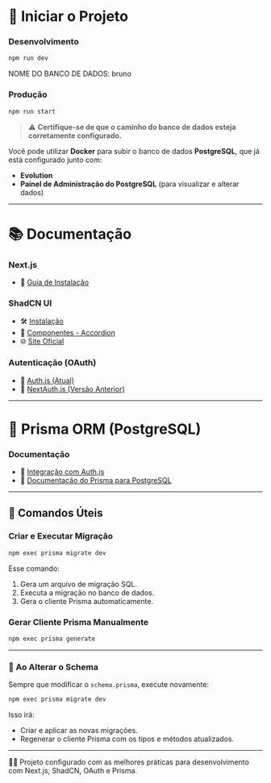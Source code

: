 # 🚀 Iniciar o Projeto

### Desenvolvimento
```bash
npm run dev
```
NOME DO BANCO DE DADOS: bruno

### Produção
```bash
npm run start
```

> ⚠️ **Certifique-se de que o caminho do banco de dados esteja corretamente configurado.**

Você pode utilizar **Docker** para subir o banco de dados **PostgreSQL**, que já está configurado junto com:
- **Evolution**
- **Painel de Administração do PostgreSQL** (para visualizar e alterar dados)

---

# 📚 Documentação

### Next.js
- 📘 [Guia de Instalação](https://nextjs.org/docs/app/getting-started/installation)

### ShadCN UI
- 🛠️ [Instalação](https://ui.shadcn.com/docs/installation/next)
- 📂 [Componentes - Accordion](https://ui.shadcn.com/docs/components/accordion)
- 🌐 [Site Oficial](https://ui.shadcn.com/)

### Autenticação (OAuth)
- 🔐 [Auth.js (Atual)](https://authjs.dev/)
- 🧾 [NextAuth.js (Versão Anterior)](https://next-auth.js.org/)

---

# 🧬 Prisma ORM (PostgreSQL)

### Documentação
- 🔗 [Integração com Auth.js](https://authjs.dev/getting-started/adapters/prisma)
- 📖 [Documentação do Prisma para PostgreSQL](https://www.prisma.io/docs/postgres)

---

## 🔧 Comandos Úteis

### Criar e Executar Migração
```bash
npm exec prisma migrate dev
```

Esse comando:
1. Gera um arquivo de migração SQL.
2. Executa a migração no banco de dados.
3. Gera o cliente Prisma automaticamente.

### Gerar Cliente Prisma Manualmente
```bash
npm exec prisma generate
```

---

### 📝 Ao Alterar o Schema

Sempre que modificar o `schema.prisma`, execute novamente:

```bash
npm exec prisma migrate dev
```

Isso irá:
- Criar e aplicar as novas migrações.
- Regenerar o cliente Prisma com os tipos e métodos atualizados.

---

👨‍💻 Projeto configurado com as melhores práticas para desenvolvimento com Next.js, ShadCN, OAuth e Prisma.